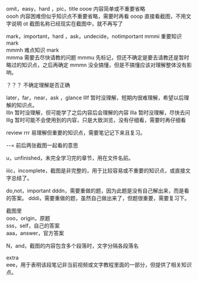 omit，easy，hard ，pic，title
oooe 内容简单或不重要省略  
oooh 内容困难但似乎知识点不重要省略，需要时再看
ooop 直接看截图，不用文字说明
ot 截图名称已经现实在截图中，就不再写了

mark，important，hard ，ask，undecide，notimportant
mmmi 重要知识 mark  
mmmh 难点知识 mark  
mmma 需要去尽快请教的问题
mmmu 先标记，但还不确定是要去请教还是暂时略过的知识点，之后再确定
mmmn 没全搞懂，但是不搞懂应该对理解整体没有影响。

？？？ 不确定理解是否正确

later，far，near，ask ，glance
lllf 暂时没理解，短期内很难理解，希望以后理解的知识点。  
llln 暂时没理解，但可能学了之后内容后会理解的内容
llla 暂时没理解，尽快去问  
lllg 暂时可能不会使用到的内容，只是大致浏览，没有仔细看，需要时再仔细看

review
rrr 易理解但重要的知识点，需要笔记记下来且复习。

--=
前后两张截图一起看的意思

u，unfinished，未完全学习完的章节，用在文件名前。

iiic，incomplete，截图是非完整的，用于比较容易或不重要的知识点，或直接文字总结了。

do,not，important
dddn，需要重做的题，因为此题是没有自己解出来，而是看的答案。
dddi，需要重做的题，虽然自己做出来了，但题很重要，需要复习下。

截图里  
ooo，origin，原题  
sss，self，自己的答案  
aaa，answer，官方答案

N，and，截图的内容包含多个段落时，文字分隔各段落名

extra  
eee，用于表明该段笔记非当前视频或文字教程里面的一部分，但提供了相关知识点。

